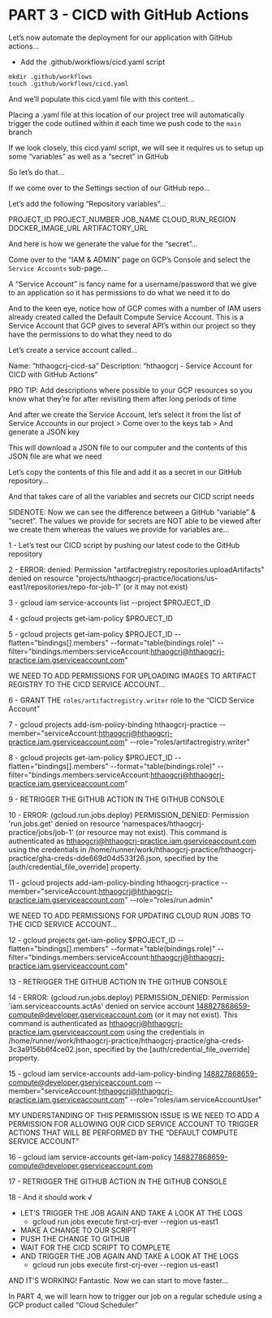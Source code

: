# PART 3 - CICD with GitHub Actions

Let’s now automate the deployment for our application with GitHub actions…

- Add the .github/workflows/cicd.yaml script

```
mkdir .github/workflows
touch .github/workflows/cicd.yaml
```

And we’ll populate this cicd.yaml file with this content…

Placing a .yaml file at this location of our project tree will automatically trigger the code outlined within it each time we push code to the `main` branch

If we look closely, this cicd.yaml script, we will see it requires us to setup up some “variables” as well as a “secret” in GitHub

So let’s do that…

If we come over to the Settings section of our GitHub repo…

Let’s add the following “Repository variables”…

PROJECT_ID
PROJECT_NUMBER
JOB_NAME
CLOUD_RUN_REGION
DOCKER_IMAGE_URL
ARTIFACTORY_URL

And here is how we generate the value for the “secret”…

Come over to the “IAM & ADMIN” page on GCP’s Console and select the `Service Accounts` sub-page…

A “Service Account” is fancy name for a username/password that we give to an application so it has permissions to do what we need it to do

And to the keen eye, notice how of GCP comes with a number of IAM users already created called the Default Compute Service Account. This is a Service Account that GCP gives to several API’s within our project so they have the permissions to do what they need to do

Let’s create a service account called…

Name: “hthaogcrj-cicd-sa”
Description: “hthaogcrj - Service Account for CICD with GitHub Actions”

PRO TIP: Add descriptions where possible to your GCP resources so you know what they’re for after revisiting them after long periods of time

And after we create the Service Account, let’s select it from the list of Service Accounts in our project > Come over to the keys tab > And generate a JSON key

This will download a JSON file to our computer and the contents of this JSON file are what we need

Let’s copy the contents of this file and add it as a secret in our GitHub repository…

And that takes care of all the variables and secrets our CICD script needs

SIDENOTE: Now we can see the difference between a GitHub “variable” & “secret”. The values we provide for secrets are NOT able to be viewed after we create them whereas the values we provide for variables are… 

1 - Let’s test our CICD script by pushing our latest code to the GitHub repository

2 - ERROR: denied: Permission "artifactregistry.repositories.uploadArtifacts" denied on resource "projects/hthaogcrj-practice/locations/us-east1/repositories/repo-for-job-1" (or it may not exist)

3 - gcloud iam service-accounts list --project $PROJECT_ID

4 - gcloud projects get-iam-policy $PROJECT_ID

5 - gcloud projects get-iam-policy $PROJECT_ID --flatten="bindings[].members" --format="table(bindings.role)" --filter="bindings.members:serviceAccount:hthaogcrj@hthaogcrj-practice.iam.gserviceaccount.com"

WE NEED TO ADD PERMISSIONS FOR UPLOADING IMAGES TO ARTIFACT REGISTRY TO THE CICD SERVICE ACCOUNT…

6 - GRANT THE `roles/artifactregistry.writer` role to the “CICD Service Account”

7 - gcloud projects add-ism-policy-binding hthaogcrj-practice --member="serviceAccount:hthaogcrj@hthaogcrj-practice.iam.gserviceaccount.com" --role="roles/artifactregistry.writer"

8 - gcloud projects get-iam-policy $PROJECT_ID --flatten="bindings[].members" --format="table(bindings.role)" --filter="bindings.members:serviceAccount:hthaogcrj@hthaogcrj-practice.iam.gserviceaccount.com"

9 - RETRIGGER THE GITHUB ACTION IN THE GITHUB CONSOLE

10 - ERROR: (gcloud.run.jobs.deploy) PERMISSION_DENIED: Permission 'run.jobs.get' denied on resource 'namespaces/hthaogcrj-practice/jobs/job-1' (or resource may not exist). This command is authenticated as hthaogcrj@hthaogcrj-practice.iam.gserviceaccount.com using the credentials in /home/runner/work/hthaogcrj-practice/hthaogcrj-practice/gha-creds-dde669d04d533f26.json, specified by the [auth/credential_file_override] property.

11 - gcloud projects add-iam-policy-binding hthaogcrj-practice --member="serviceAccount:hthaogcrj@hthaogcrj-practice.iam.gserviceaccount.com" --role="roles/run.admin"

WE NEED TO ADD PERMISSIONS FOR UPDATING CLOUD RUN JOBS TO THE CICD SERVICE ACCOUNT…

12 - gcloud projects get-iam-policy $PROJECT_ID --flatten="bindings[].members" --format="table(bindings.role)" --filter="bindings.members:serviceAccount:hthaogcrj@hthaogcrj-practice.iam.gserviceaccount.com"

13 - RETRIGGER THE GITHUB ACTION IN THE GITHUB CONSOLE

14 - ERROR: (gcloud.run.jobs.deploy) PERMISSION_DENIED: Permission 'iam.serviceaccounts.actAs' denied on service account 148827868659-compute@developer.gserviceaccount.com (or it may not exist). This command is authenticated as hthaogcrj@hthaogcrj-practice.iam.gserviceaccount.com using the credentials in /home/runner/work/hthaogcrj-practice/hthaogcrj-practice/gha-creds-3c3a9156b6f4ce02.json, specified by the [auth/credential_file_override] property.

15 - gcloud iam service-accounts add-iam-policy-binding 148827868659-compute@developer.gserviceaccount.com --member="serviceAccount:hthaogcrj@hthaogcrj-practice.iam.gserviceaccount.com" --role="roles/iam.serviceAccountUser"

MY UNDERSTANDING OF THIS PERMISSION ISSUE IS WE NEED TO ADD A PERMISSION FOR ALLOWING OUR CICD SERVICE ACCOUNT TO TRIGGER ACTIONS THAT WILL BE PERFORMED BY THE “DEFAULT COMPUTE SERVICE ACCOUNT”

16 - gcloud iam service-accounts get-iam-policy 148827868659-compute@developer.gserviceaccount.com

17 - RETRIGGER THE GITHUB ACTION IN THE GITHUB CONSOLE

18 - And it should work √

- LET’S TRIGGER THE JOB AGAIN AND TAKE A LOOK AT THE LOGS
    - gcloud run jobs execute first-crj-ever --region us-east1
- MAKE A CHANGE TO OUR SCRIPT
- PUSH THE CHANGE TO GITHUB
- WAIT FOR THE CICD SCRIPT TO COMPLETE
- AND TRIGGER THE JOB AGAIN AND TAKE A LOOK AT THE LOGS
    - gcloud run jobs execute first-crj-ever --region us-east1

AND IT’S WORKING! Fantastic. Now we can start to move faster…

In PART 4, we will learn how to trigger our job on a regular schedule using a GCP product called “Cloud Scheduler” 